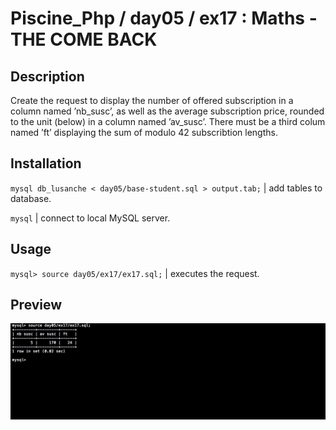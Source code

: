 # Piscine_Php / day05 / ex17 : Maths - THE COME BACK

## Description
Create the request to display the number of offered subscription in a column named ’nb_susc’, as well as the average subscription price, rounded to the unit (below) in a column named ’av_susc’. There must be a third colum named ’ft’ displaying the sum of modulo 42 subscribtion lengths.

## Installation
`mysql db_lusanche < day05/base-student.sql > output.tab;` | add tables to database.

`mysql` | connect to local MySQL server.

## Usage
`mysql> source day05/ex17/ex17.sql;` | executes the request.

## Preview
<img src="../../resources/images/come.png" width="1200">
